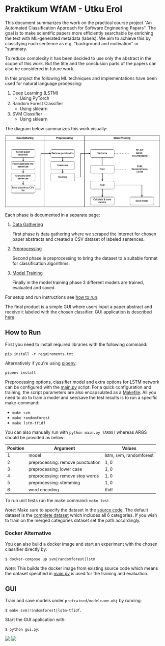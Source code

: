 # Praktikum WfAM - Utku Erol

This document summarizes the work on the practical course project "An Automated Classification Approach for Software Engineering Papers". The goal is to make scientific papers more efficiently searchable by enriching the text with ML-generated metadata (labels). We aim to achieve this by classifying each sentence as e.g. "background and motivation" or "summary. 

To reduce complexity it has been decided to use only the abstract in the scope of this work. But the title and the conclusion parts of the papers can also be considered in future work. 

In this project the following ML techniques and implementations have been used for natural language processing: 

  1. Deep Learning (LSTM)   
     - Using PyTorch 
  2. Random Forest Classifier
     - Using sklearn 
  3. SVM Classifier 
     - Using sklearn

The diagram below summarizes this work visually: 

![](img/process.drawio.png)

Each phase is documented in a separate page:

1. [Data Gathering](pages/data-gathering.md)
      
    First phase is data gathering where we scraped the internet for chosen paper abstracts and created a CSV dataset of labeled sentences. 

2. [Preprocessing](pages/preprocessing.md)
    
    Second phase is preprocessing to bring the dataset to a suitable format for classification algorithms. 
    
3. [Model Training](pages/models.md)
    
    Finally in the model training phase 3 different models are trained, evaluated and saved.   

For setup and run instructions see [how to run](#how-to-run). 

The final product is a simple GUI where users input a paper abstract and receive it labeled with the chosen classifier. GUI application is described [here](#gui).

## How to Run

First you need to install required libraries with the following command: 
```
pip install -r requirements.txt 
```

Alternatively if you're using [pipenv](https://realpython.com/pipenv-guide/): 
```
pipenv install
```

Preprocessing options, classifier model and extra options for LSTM network can be configured with the [main.py](main.py) script. For a quick configuration and training, the script parameters are also encapsulated as a [Makefile](Makefile). All you need to do to train a model and see/save the test results is to run a specific make-command: 

- ```make svm``` 
- ```make randomforest```
- ```make lstm-tfidf```

You can also manually run with ```python main.py [ARGS]``` whereas ARGS should be provided as below:

| Position | Argument                          | Values                  |
| -------- | --------------------------------- | ----------------------- |
| 1        | model                             | lstm, svm, randomforest |
| 2        | preprocessing: remove punctuation | 1, 0                    |
| 3        | preprocessing: lower case         | 1, 0                    |
| 4        | preprocessing: remove stop words  | 1, 0                    |
| 5        | preprocessing: stemming           | 1, 0                    |
| 6        | word encoding                     | tfidf                   |

To run unit tests run the make command: ```make test``` 

*Note:* Make sure to specify the dataset in the [source code](main.py). The default dataset is the [complete dataset](data/sentences_all.csv) which includes all 6 categories. If you wish to train on the merged categories dataset set the path accordingly.

### Docker Alternative

You can also build a docker image and start an experiment with the chosen classifier directly by: 

```$ docker-compose up svm|randomforest|lstm``` 

*Note:* This builds the docker image from existing source code which means the dataset specified in [main.py](main.py) is used for the training and evaluation. 

## GUI 

Train and save models under ```pretrained/modelname.obj``` by running:

 ```$ make svm|randomforest|lstm-tfidf```. 

Start the GUI application with: 

```$ python gui.py```. 


![](img/gui_example_in.png) 
![](img/gui_example_out.png)

